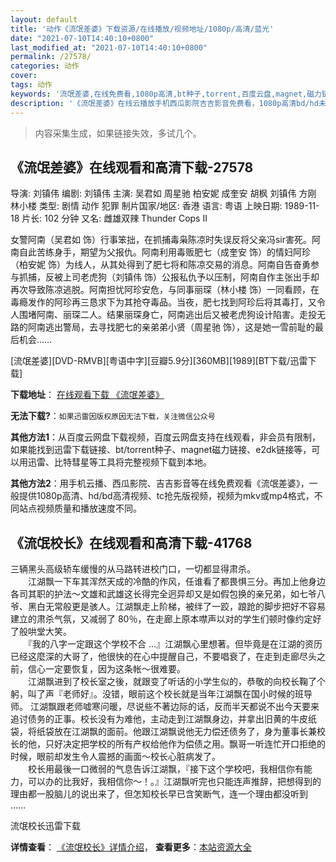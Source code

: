 ```yaml
---
layout: default
title: '动作《流氓差婆》下载资源/在线播放/视频地址/1080p/高清/蓝光'
date: "2021-07-10T14:40:10+0800"
last_modified_at: "2021-07-10T14:40:10+0800"
permalink: /27578/
categories: 动作
cover:
tags: 动作
keywords: '流氓差婆,在线免费看,1080p高清,bt种子,torrent,百度云盘,magnet,磁力链,迅雷下载资源'
description: '《流氓差婆》在线云播放手机西瓜影院吉吉影音免费看，1080p高清bd/hd未删减完整版和tc抢先枪版，mkv/mp4格式，附带bt/torrent种子、magnet/磁力链、百度云盘、网盘资源迅雷下载链接'
---
```


>内容采集生成，如果链接失效，多试几个。


## 《流氓差婆》在线观看和高清下载-27578

导演: 刘镇伟 编剧: 刘镇伟 主演: 吴君如 周星驰 柏安妮 成奎安 胡枫 刘镇伟 方刚 林小楼 类型: 剧情 动作 犯罪 制片国家/地区: 香港 语言: 粤语 上映日期: 1989-11-18 片长: 102 分钟 又名: 雌雄双辣 Thunder Cops II

女警阿南（吴君如 饰）行事笨拙，在抓捕毒枭陈凉时失误反将父亲冯sir害死。阿南自此苦练身手，期望为父报仇。阿南利用毒贩肥七（成奎安 饰）的情妇阿珍（柏安妮 饰）为线人，从其处得到了肥七将和陈凉交易的消息。阿南自告奋勇参与抓捕，反被上司老虎狗（刘镇伟 饰）公报私仇予以压制，阿南自作主张出手却再次导致陈凉逃脱。阿南担忧阿珍安危，与同事丽琛（林小楼 饰）一同看顾，在毒瘾发作的阿珍再三恳求下为其抢夺毒品。当夜，肥七找到阿珍后将其毒打，又令人围堵阿南、丽琛二人。结果丽琛身亡，阿南逃出后又被老虎狗设计陷害。走投无路的阿南逃出警局，去寻找肥七的亲弟弟小贤（周星驰 饰），这是她一雪前耻的最后机会……


[流氓差婆][DVD-RMVB][粤语中字][豆瓣5.9分][360MB][1989][BT下载/迅雷下载]

**下载地址**： [在线观看下载 《流氓差婆》](https://www.btdx8.com/torrent/thunder_cops_ii_1989.html) 


**无法下载?**：`如果迅雷因版权原因无法下载，关注微信公众号 `

**其他方法1**：从百度云网盘下载视频，百度云网盘支持在线观看，非会员有限制，如果能找到迅雷下载链接、bt/torrent种子、magnet磁力链接、e2dk链接等，可以用迅雷、比特彗星等工具将完整视频下载到本地。

**其他方法2**：用手机云播、西瓜影院、吉吉影音等在线免费观看《流氓差婆》，一般提供1080p高清、hd/bd高清视频、tc抢先版视频，视频为mkv或mp4格式，不同站点视频质量和播放速度不同。


## 《流氓校长》在线观看和高清下载-41768

三辆黑头高级轿车缓慢的从马路转进校门口，一切都显得肃杀。<br />　　江湖飘一下车其浑然天成的冷酷的作风，任谁看了都畏惧三分。再加上他身边各司其职的护法～文雄和武雄这长得完全迥异却又是如假包换的亲兄弟，如七爷八爷、黑白无常般更是骇人。江湖飘走上阶梯，被绊了一跤，踉跄的脚步把好不容易建立的肃杀气氛，又减弱了 80％，在走廊上原本噤声以对的学生们顿时像约定好了般哄堂大笑。<br />　　『我的八字一定跟这个学校不合 …』江湖飘心里想著。但毕竟是在江湖的资历已经这麼深的大哥了，他很快的在心中提醒自己，不要唱衰了，在走到走廊尽头之前，信心一定要恢复，因为这条帐～很难要。<br />　　江湖飘进到了校长室之後，就跟变了听话的小学生似的，恭敬的向校长鞠了个躬，叫了声『老师好』。没错，眼前这个校长就是当年江湖飘在国小时候的班导师。 江湖飘跟老师嘘寒问暖，尽说些不著边际的话，反而半天都说不出今天要来追讨债务的正事。校长没有为难他，主动走到江湖飘身边，并拿出旧黄的牛皮纸袋，将纸袋放在江湖飘的面前。他跟江湖飘说他无力偿还债务了，身为董事长兼校长的他，只好决定把学校的所有产权给他作为偿债之用。飘哥一听连忙开口拒绝的时候，眼前却发生令人震撼的画面～校长心脏病发了。<br />　　校长用最後一口微弱的气息告诉江湖飘，『接下这个学校吧，我相信你有能力，可以办的比我好，我相信你～！。』江湖飘听完也只能连声推辞，把想得到的理由都一股脑儿的说出来了，但怎知校长早已含笑断气，连一个理由都没听到 ……


流氓校长迅雷下载

**详情查看**： [《流氓校长》详情介绍](/movie/41768/)， **查看更多**：[本站资源大全](/movie/t/all/)

